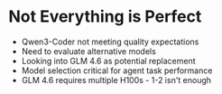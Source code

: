 # Not Everything is Perfect

- Qwen3-Coder not meeting quality expectations
- Need to evaluate alternative models
- Looking into GLM 4.6 as potential replacement
- Model selection critical for agent task performance
- GLM 4.6 requires multiple H100s - 1-2 isn't enough
